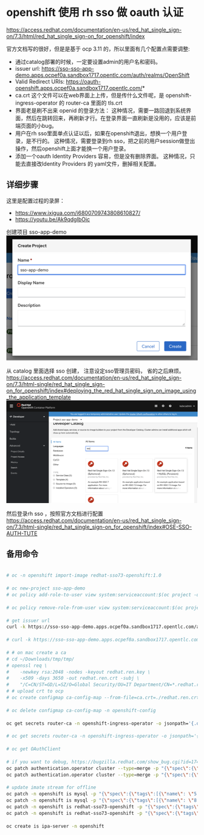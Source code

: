 # openshift 使用 rh sso 做 oauth 认证

https://access.redhat.com/documentation/en-us/red_hat_single_sign-on/7.3/html/red_hat_single_sign-on_for_openshift/index

官方文档写的很好，但是是基于 ocp 3.11 的，所以里面有几个配置点需要调整:
- 通过catalog部署的时候，一定要设置admin的用户名和密码。
- issuer url: https://sso-sso-app-demo.apps.ocpef0a.sandbox1717.opentlc.com/auth/realms/OpenShift 
- Valid Redirect URIs: https://oauth-openshift.apps.ocpef0a.sandbox1717.opentlc.com/*
- ca.crt 这个文件可以在web界面上上传，但是传什么文件呢，是 openshift-ingress-operator 的 router-ca 里面的 tls.crt
- 界面老是刷不出来 openid 的登录方法： 这种情况，需要一路回退到系统界面，然后在跳转回来，再刷新才行。在登录界面一直刷新是没用的，应该是前端页面的小bug。
- 用户在rh sso里面单点认证以后，如果在openshift退出，想换一个用户登录，是不行的。 这种情况，需要登录到rh sso，把之前的用户session做登出操作，然后openshift上面才能换一个用户登录。
- 添加一个oauth Identity Providers 容易，但是没有删除界面。 这种情况，只能去直接改Identity Providers 的 yaml文件，删掉相关配置。

## 详细步骤

这里是配置过程的录屏：
- https://www.ixigua.com/i6800709743808610827/
- https://youtu.be/Ak9qdgIbOic

创建项目 sso-app-demo
![](imgs/2020-03-04-19-24-18.png)

从 catalog 里面选择 sso 创建， 注意设定sso管理员密码， 省的之后麻烦。
https://access.redhat.com/documentation/en-us/red_hat_single_sign-on/7.3/html-single/red_hat_single_sign-on_for_openshift/index#deploying_the_red_hat_single_sign_on_image_using_the_application_template
![](imgs/2020-03-04-19-25-18.png)

然后登录rh sso ，按照官方文档进行配置
https://access.redhat.com/documentation/en-us/red_hat_single_sign-on/7.3/html-single/red_hat_single_sign-on_for_openshift/index#OSE-SSO-AUTH-TUTE


## 备用命令

```bash

# oc -n openshift import-image redhat-sso73-openshift:1.0

# oc new-project sso-app-demo
# oc policy add-role-to-user view system:serviceaccount:$(oc project -q):default

# oc policy remove-role-from-user view system:serviceaccount:$(oc project -q):default

# get issuer url
curl -k https://sso-sso-app-demo.apps.ocpef0a.sandbox1717.opentlc.com/auth/realms/OpenShift/.well-known/openid-configuration | python -m json.tool | grep issuer

# curl -k https://sso-sso-app-demo.apps.ocpef0a.sandbox1717.opentlc.com/auth/realms/OpenShift/.well-known/openid-configuration | jq | less

# # on mac create a ca
# cd ~/Downloads/tmp/tmp/
# openssl req \
#    -newkey rsa:2048 -nodes -keyout redhat.ren.key \
#    -x509 -days 3650 -out redhat.ren.crt -subj \
#    "/C=CN/ST=GD/L=SZ/O=Global Security/OU=IT Department/CN=*.redhat.ren"
# # upload crt to ocp
# oc create configmap ca-config-map --from-file=ca.crt=./redhat.ren.crt -n openshift-config

# oc delete configmap ca-config-map -n openshift-config

oc get secrets router-ca -n openshift-ingress-operator -o jsonpath='{.data.tls\.crt}' | base64 -d > router.ca.crt

# oc get secrets router-ca -n openshift-ingress-operator -o jsonpath='{.data.tls\.key}' | base64 -d

# oc get OAuthClient

# if you want to debug, https://bugzilla.redhat.com/show_bug.cgi?id=1744599
oc patch authentication.operator cluster --type=merge -p "{\"spec\":{\"operatorLogLevel\": \"TraceAll\"}}"
oc patch authentication.operator cluster --type=merge -p "{\"spec\":{\"operatorLogLevel\": \"\"}}"

# update imate stream for offline
oc patch -n openshift is mysql -p "{\"spec\":{\"tags\":[{\"name\": \"5.7\",\"from\":{\"name\":\"registry.redhat.ren:5443/registry.redhat.io/rhscl/mysql-57-rhel7:latest\"}}]}}"
oc patch -n openshift is mysql -p "{\"spec\":{\"tags\":[{\"name\": \"8.0\",\"from\":{\"name\":\"registry.redhat.ren:5443/registry.redhat.io/rhscl/mysql-80-rhel7:latest\"}}]}}"
oc patch -n openshift is redhat-sso73-openshift -p "{\"spec\":{\"tags\":[{\"name\": \"1.0\",\"from\":{\"name\":\"registry.redhat.ren:5443/registry.redhat.io/redhat-sso-7/sso73-openshift:1.0\"}}]}}"
oc patch -n openshift is redhat-sso73-openshift -p "{\"spec\":{\"tags\":[{\"name\": \"latest\",\"from\":{\"name\":\"registry.redhat.ren:5443/registry.redhat.io/redhat-sso-7/sso73-openshift:1.0\"}}]}}"

oc create is ipa-server -n openshift
```


